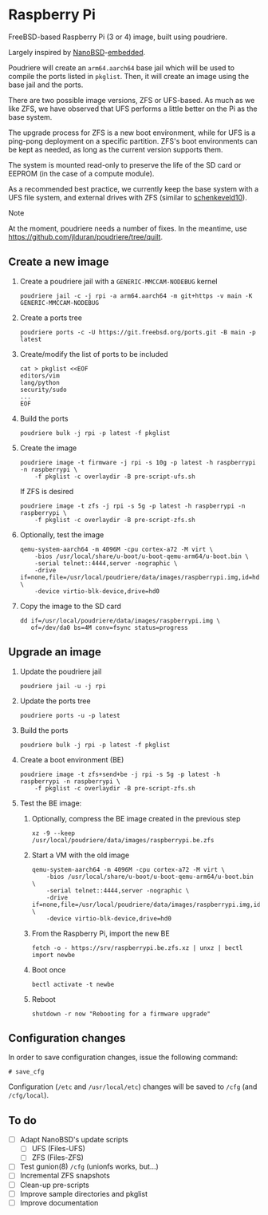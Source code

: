# Raspberry Pi

FreeBSD-based Raspberry Pi (3 or 4) image, built using poudriere.

Largely inspired by [NanoBSD]-[embedded].

Poudriere will create an `arm64.aarch64` base jail which will be used to compile the ports listed in `pkglist`.  Then, it will create an image using the base jail and the ports.

There are two possible image versions, ZFS or UFS-based.  As much as we like ZFS, we have observed that UFS performs a little better on the Pi as the base system.

The upgrade process for ZFS is a new boot environment, while for UFS is a ping-pong deployment on a specific partition.  ZFS's boot environments can be kept as needed, as long as the current version supports them.

The system is mounted read-only to preserve the life of the SD card or EEPROM (in the case of a compute module).

As a recommended best practice, we currently keep the base system with a UFS file system, and external drives with ZFS (similar to [schenkeveld10]).

> [!NOTE]
> At the moment, poudriere needs a number of fixes.  In the meantime, use https://github.com/jlduran/poudriere/tree/quilt.

## Create a new image

1. Create a poudriere jail with a `GENERIC-MMCCAM-NODEBUG` kernel

       poudriere jail -c -j rpi -a arm64.aarch64 -m git+https -v main -K GENERIC-MMCCAM-NODEBUG

2. Create a ports tree

       poudriere ports -c -U https://git.freebsd.org/ports.git -B main -p latest

3. Create/modify the list of ports to be included

       cat > pkglist <<EOF
       editors/vim
       lang/python
       security/sudo
       ...
       EOF

4. Build the ports

       poudriere bulk -j rpi -p latest -f pkglist

5. Create the image

       poudriere image -t firmware -j rpi -s 10g -p latest -h raspberrypi -n raspberrypi \
           -f pkglist -c overlaydir -B pre-script-ufs.sh

   If ZFS is desired

       poudriere image -t zfs -j rpi -s 5g -p latest -h raspberrypi -n raspberrypi \
           -f pkglist -c overlaydir -B pre-script-zfs.sh

6. Optionally, test the image

       qemu-system-aarch64 -m 4096M -cpu cortex-a72 -M virt \
           -bios /usr/local/share/u-boot/u-boot-qemu-arm64/u-boot.bin \
           -serial telnet::4444,server -nographic \
           -drive if=none,file=/usr/local/poudriere/data/images/raspberrypi.img,id=hd0 \
           -device virtio-blk-device,drive=hd0

7. Copy the image to the SD card

       dd if=/usr/local/poudriere/data/images/raspberrypi.img \
          of=/dev/da0 bs=4M conv=fsync status=progress

## Upgrade an image

1. Update the poudriere jail

       poudriere jail -u -j rpi

2. Update the ports tree

       poudriere ports -u -p latest

4. Build the ports

       poudriere bulk -j rpi -p latest -f pkglist

5. Create a boot environment (BE)

       poudriere image -t zfs+send+be -j rpi -s 5g -p latest -h raspberrypi -n raspberrypi \
           -f pkglist -c overlaydir -B pre-script-zfs.sh

6. Test the BE image:

   1. Optionally, compress the BE image created in the previous step

          xz -9 --keep /usr/local/poudriere/data/images/raspberrypi.be.zfs

   2. Start a VM with the old image

          qemu-system-aarch64 -m 4096M -cpu cortex-a72 -M virt \
              -bios /usr/local/share/u-boot/u-boot-qemu-arm64/u-boot.bin \
              -serial telnet::4444,server -nographic \
              -drive if=none,file=/usr/local/poudriere/data/images/raspberrypi.img,id=hd0 \
              -device virtio-blk-device,drive=hd0

   3. From the Raspberry Pi, import the new BE

          fetch -o - https://srv/raspberrypi.be.zfs.xz | unxz | bectl import newbe

   4. Boot once

          bectl activate -t newbe

   5. Reboot

          shutdown -r now "Rebooting for a firmware upgrade"

## Configuration changes

In order to save configuration changes, issue the following command:

    # save_cfg

Configuration (`/etc` and `/usr/local/etc`) changes will be saved to `/cfg` (and `/cfg/local`).

## To do

- [ ] Adapt NanoBSD's update scripts
   - [ ] UFS (Files-UFS)
   - [ ] ZFS (Files-ZFS)
- [ ] Test gunion(8) `/cfg` (unionfs works, but...)
- [ ] Incremental ZFS snapshots
- [ ] Clean-up pre-scripts
- [ ] Improve sample directories and pkglist
- [ ] Improve documentation

[NanoBSD]: https://papers.freebsd.org/2005/phk-nanobsd/
[embedded]: https://github.com/freebsd/freebsd-src/tree/main/tools/tools/nanobsd/embedded
[schenkeveld10]: https://2010.asiabsdcon.org/papers/abc2010-P4A-paper.pdf
